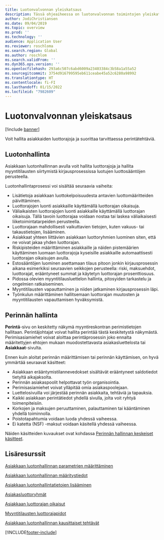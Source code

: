 ```yaml
---
title: Luotonvalvonnan yleiskatsaus
description: Tässä ohjeaiheessa on luotonvalvonnan toimintojen yleiskatsaus.
author: JodiChristiansen
ms.date: 09/04/2019
ms.topic: overview
ms.prod: ''
ms.technology: ''
audience: Application User
ms.reviewer: roschloma
ms.search.region: Global
ms.author: roschlom
ms.search.validFrom: ''
ms.dyn365.ops.version: ''
ms.openlocfilehash: 293a6c507c6abd6009a23403384c3b58a1a55a52
ms.sourcegitcommit: 3754d916799595eb611ceabe45a52c6280a98992
ms.translationtype: HT
ms.contentlocale: fi-FI
ms.lasthandoff: 01/15/2022
ms.locfileid: "7982609"
---
```

# <a name="credit-and-collections-overview"></a>Luotonvalvonnan yleiskatsaus

[!include [banner](../includes/banner.md)]

Voit hallita asiakkaiden luottorajoja ja suorittaa tarvittaessa perintätehtäviä.

## <a name="credit-management"></a>Luotonhallinta

Asiakkaan luotonhallinnan avulla voit hallita luottorajoja ja hallita myyntitilausten siirtymistä kirjausprosessissa luotujen luottosääntöjen perusteella.

Luotonhallintaprosessi voi sisältää seuraavia vaiheita:

- Lisätietoja asiakkaan luottokelpoisuudesta antavien luottomääritteiden päivittäminen.
- Luottorajojen luonti asiakkaille käyttämällä luottorajan oikaisuja.
- Väliaikaisten luottorajojen luonti asiakkaille käyttämällä luottorajan oikaisuja. Tällä tavoin luottorajaa voidaan nostaa tai laskea väliaikaisesti liiketoimintatarpeiden perusteella.
- Luottorajaan mahdollisesti vaikuttavien tietojen, kuten vakuus- tai takaustietojen, lisääminen.
- Asiakkaat yhteen liittävien asiakkaan luottoryhmien luominen siten, että ne voivat jakaa yhden luottorajan.
- Riskipisteiden määrittäminen asiakkaille ja näiden pistemäärien käyttäminen luomaan luottorajoja kyseisille asiakkaille automaattisesti luottorajan oikaisujen avulla.
- Estosääntöjen luominen asettamaan tilaus pitoon jonkin kirjausprosessin aikana esimerkiksi seuraavien seikkojen perusteella: riski, maksuehdot, luottorajat, erääntyneet summat ja käytetyn luottorajan prosenttiosuus.
- Pidossa olevien myyntitilausluettelon hallinta, pitosyiden tarkastelu ja ongelmien ratkaiseminen.
- Myyntitilausten vapauttaminen ja niiden jatkaminen kirjausprosessin läpi.
- Työnkulun määrittäminen hallitsemaan luottorajan muutosten ja myyntitilausten vapauttamisen hyväksymistä.

## <a name="collections-management"></a>Perinnän hallinta

**Perintä**-sivu on keskitetty näkymä myyntireskontran perimistietojen hallitaan. Perintäjohtajat voivat hallita perintää tästä keskitetystä näkymästä. Perimisasiamiehet voivat aloittaa perintäprosessin joko ennalta määritettyjen ehtojen mukaan muodostettavasta asiakasluettelosta tai **Asiakkaat**-sivulta.

Ennen kuin aloitat perinnän määrittämisen tai perinnän käyttämisen, on hyvä ymmärtää seuraavat käsitteet:

- Asiakkaan erääntymistilannevedokset sisältävät erääntyneet saldotiedot tietyltä aikajaksolta.
- Perinnän asiakaspoolit helpottavat työn organisointia.
- Perimisasiamiehet voivat ylläpitää omia asiakaspoolejaan.
- Luettelosivuilla voi järjestää perinnän asiakkaita, tehtäviä ja tapauksia.
- Kaikki asiakkaan perintätiedot yhdellä sivulla, jolta voit ryhtyä toimenpiteisiin.
- Korkojen ja maksujen peruuttaminen, palauttaminen tai kääntäminen yhdellä toiminnolla.
- Poistotapahtumia voidaan luoda yhdessä vaiheessa.
- Ei katetta (NSF) -maksut voidaan käsitellä yhdessä vaiheessa.

Näiden käsitteiden kuvaukset ovat kohdassa [Perinnän hallinnan keskeiset käsitteet](./cm-collections-concepts.md).

## <a name="additional-resources"></a>Lisäresurssit

[Asiakkaan luotonhallinnan parametrien määrittäminen](./cm-credit-mgmt-setup.md)

[Asiakkaan luotonhallinnan määritystiedot](./cm-setup-information.md)

[Asiakkaan luotonhallintatietojen lisääminen](./cm-add-credit-mgmt-information-customer.md)

[Asiakasluottoryhmät](./cm-customer-credit-groups.md)

[Asiakkaan luottorajan oikaisut](./cm-credit-limit-adjustments.md)

[Myyntitilausten luottorajapidot](./cm-sales-order-credit-holds.md)

[Asiakkaan luotonhallinnan kausittaiset tehtävät](./cm-periodic-tasks.md)


[!INCLUDE[footer-include](../../includes/footer-banner.md)]
